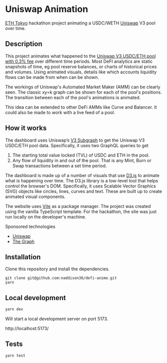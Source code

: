 # Uniswap Animation

[ETH Tokyo](https://ethglobal.com/events/tokyo) hackathon project animating a USDC/WETH [Uniswap](https://uniswap.org/) V3 pool over time.

## Description

This project animates what happened to the [Uniswap V3 USDC/ETH pool with 0.3% fee](https://info.uniswap.org/#/pools/0x8ad599c3a0ff1de082011efddc58f1908eb6e6d8) over different time periods. Most DeFI analytics are static snapshots of time, eg pool reserve balances, or charts of historical prices and volumes. Using animated visuals, details like which accounts liquidity flows can be made from when can be shown.

The workings of Uniswap's Automated Market Maker (AMM) can be clearly seen. The classic xy=k graph can be shown for each of the pool's positions. The transition between each of the pool's animations is animated.

This idea can be extended to other DeFi AMMs like Curve and Balancer.
It could also be made to work with a live feed of a pool.

## How it works

The dashboard uses Uniswap’s [V3 Subgraph](https://thegraph.com/explorer/subgraph/uniswap/uniswap-v3) to get the Uniswap V3 USDC/ETH pool data. Specifically, it uses two GraphQL queries to get

1. The starting total value locked (TVL) of USDC and ETH in the pool.
2. Any flow of liquidity in and out of the pool. That is any Mint, Burn or Swap transactions between a set time period.

The dashboard is made up of a number of visuals that use [D3.js](https://d3js.org/) to animate what is happening over time. The D3.js library is a low-level tool that helps control the browser's DOM. Specifically, it uses Scalable Vector Graphics (SVG) objects like circles, lines, curves and text. These are built up to create animated visual components.

The website uses [Vite](https://vitejs.dev/) as a package manager. The project was created using the vanilla TypeScript template. For the hackathon, the site was just run locally on the developer's machine.

Sponsored technologies

-   [Uniswap](https://uniswap.org/)
-   [The Graph](https://thegraph.com/)

## Installation

Clone this repository and install the dependencies.

```
git clone git@github.com:naddison36/defi-anime.git
yarn
```

## Local development

```bash
yarn dev
```

Will start a local development server on port 5173.

http://localhost:5173/

## Tests

```
yarn test
```
